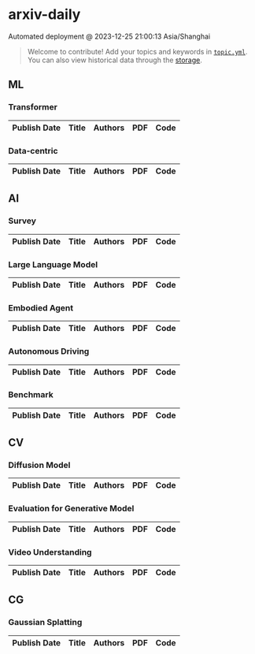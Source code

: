 # arxiv-daily
 Automated deployment @ 2023-12-25 21:00:13 Asia/Shanghai
> Welcome to contribute! Add your topics and keywords in [`topic.yml`](https://github.com/beiyuouo/arxiv-daily/blob/main/database/topic.yml).
> You can also view historical data through the [storage](https://github.com/beiyuouo/arxiv-daily/blob/main/database/storage).

## ML

### Transformer
|Publish Date|Title|Authors|PDF|Code|
| :---: | :---: | :---: | :---: | :---: |

### Data-centric
|Publish Date|Title|Authors|PDF|Code|
| :---: | :---: | :---: | :---: | :---: |

## AI

### Survey
|Publish Date|Title|Authors|PDF|Code|
| :---: | :---: | :---: | :---: | :---: |

### Large Language Model
|Publish Date|Title|Authors|PDF|Code|
| :---: | :---: | :---: | :---: | :---: |

### Embodied Agent
|Publish Date|Title|Authors|PDF|Code|
| :---: | :---: | :---: | :---: | :---: |

### Autonomous Driving
|Publish Date|Title|Authors|PDF|Code|
| :---: | :---: | :---: | :---: | :---: |

### Benchmark
|Publish Date|Title|Authors|PDF|Code|
| :---: | :---: | :---: | :---: | :---: |

## CV

### Diffusion Model
|Publish Date|Title|Authors|PDF|Code|
| :---: | :---: | :---: | :---: | :---: |

### Evaluation for Generative Model
|Publish Date|Title|Authors|PDF|Code|
| :---: | :---: | :---: | :---: | :---: |

### Video Understanding
|Publish Date|Title|Authors|PDF|Code|
| :---: | :---: | :---: | :---: | :---: |

## CG

### Gaussian Splatting
|Publish Date|Title|Authors|PDF|Code|
| :---: | :---: | :---: | :---: | :---: |
